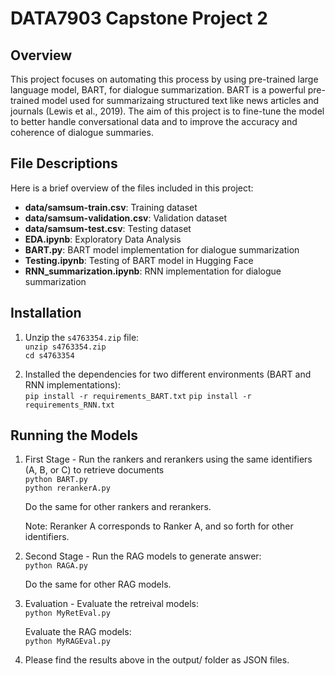 # DATA7903 Capstone Project 2

## Overview
This project focuses on automating this process by using pre-trained large language model, BART, for dialogue summarization. BART is a powerful pre-trained model used for summarizaing structured text like news articles and journals (Lewis et al., 2019). The aim of this project is to fine-tune the model to better handle conversational data and to improve the accuracy and coherence of dialogue summaries. 


## File Descriptions
Here is a brief overview of the files included in this project:

- **data/samsum-train.csv**: Training dataset
- **data/samsum-validation.csv**: Validation dataset
- **data/samsum-test.csv**: Testing dataset
- **EDA.ipynb**: Exploratory Data Analysis
- **BART.py**: BART model implementation for dialogue summarization 
- **Testing.ipynb**: Testing of BART model in Hugging Face
- **RNN_summarization.ipynb**: RNN implementation for dialogue summarization 


## Installation
1. Unzip the `s4763354.zip` file:  
   `unzip s4763354.zip`  
   `cd s4763354`

2. Installed the dependencies for two different environments (BART and RNN implementations):  
   `pip install -r requirements_BART.txt`
   `pip install -r requirements_RNN.txt`
   
## Running the Models
1. First Stage - Run the rankers and rerankers using the same identifiers (A, B, or C) to retrieve documents  
   `python BART.py`  
   `python rerankerA.py`

    Do the same for other rankers and rerankers.

    Note: Reranker A corresponds to Ranker A, and so forth for other identifiers.

4. Second Stage - Run the RAG models to generate answer:  
   `python RAGA.py` 

    Do the same for other RAG models. 

5. Evaluation - Evaluate the retreival models:  
   `python MyRetEval.py`
   
   Evaluate the RAG models:  
   `python MyRAGEval.py`

6. Please find the results above in the output/ folder as JSON files. 